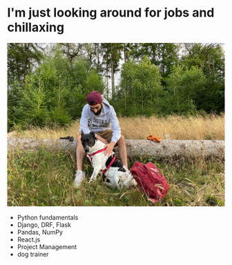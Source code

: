 # I'm just looking around for jobs and chillaxing
<img src="Me.jpg" alt="a photo of Sami and Gaga chillin">
<ul>
        <li>Python fundamentals</li>
        <li>Django, DRF, Flask</li>
        <li>Pandas, NumPy</li>
        <li>React.js</li>
        <li>Project Management</li>
        <li>dog trainer</li>
    </ul>
